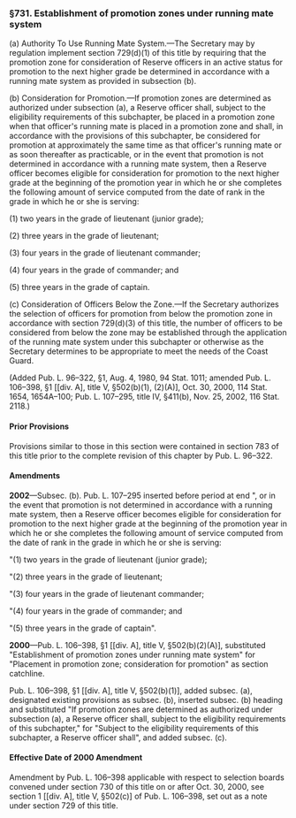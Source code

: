 ### §731. Establishment of promotion zones under running mate system ###

(a) Authority To Use Running Mate System.—The Secretary may by regulation implement section 729(d)(1) of this title by requiring that the promotion zone for consideration of Reserve officers in an active status for promotion to the next higher grade be determined in accordance with a running mate system as provided in subsection (b).

(b) Consideration for Promotion.—If promotion zones are determined as authorized under subsection (a), a Reserve officer shall, subject to the eligibility requirements of this subchapter, be placed in a promotion zone when that officer's running mate is placed in a promotion zone and shall, in accordance with the provisions of this subchapter, be considered for promotion at approximately the same time as that officer's running mate or as soon thereafter as practicable, or in the event that promotion is not determined in accordance with a running mate system, then a Reserve officer becomes eligible for consideration for promotion to the next higher grade at the beginning of the promotion year in which he or she completes the following amount of service computed from the date of rank in the grade in which he or she is serving:

(1) two years in the grade of lieutenant (junior grade);

(2) three years in the grade of lieutenant;

(3) four years in the grade of lieutenant commander;

(4) four years in the grade of commander; and

(5) three years in the grade of captain.

(c) Consideration of Officers Below the Zone.—If the Secretary authorizes the selection of officers for promotion from below the promotion zone in accordance with section 729(d)(3) of this title, the number of officers to be considered from below the zone may be established through the application of the running mate system under this subchapter or otherwise as the Secretary determines to be appropriate to meet the needs of the Coast Guard.

(Added Pub. L. 96–322, §1, Aug. 4, 1980, 94 Stat. 1011; amended Pub. L. 106–398, §1 [[div. A], title V, §502(b)(1), (2)(A)], Oct. 30, 2000, 114 Stat. 1654, 1654A–100; Pub. L. 107–295, title IV, §411(b), Nov. 25, 2002, 116 Stat. 2118.)

#### Prior Provisions ####

Provisions similar to those in this section were contained in section 783 of this title prior to the complete revision of this chapter by Pub. L. 96–322.

#### Amendments ####

**2002**—Subsec. (b). Pub. L. 107–295 inserted before period at end ", or in the event that promotion is not determined in accordance with a running mate system, then a Reserve officer becomes eligible for consideration for promotion to the next higher grade at the beginning of the promotion year in which he or she completes the following amount of service computed from the date of rank in the grade in which he or she is serving:

"(1) two years in the grade of lieutenant (junior grade);

"(2) three years in the grade of lieutenant;

"(3) four years in the grade of lieutenant commander;

"(4) four years in the grade of commander; and

"(5) three years in the grade of captain".

**2000**—Pub. L. 106–398, §1 [[div. A], title V, §502(b)(2)(A)], substituted "Establishment of promotion zones under running mate system" for "Placement in promotion zone; consideration for promotion" as section catchline.

Pub. L. 106–398, §1 [[div. A], title V, §502(b)(1)], added subsec. (a), designated existing provisions as subsec. (b), inserted subsec. (b) heading and substituted "If promotion zones are determined as authorized under subsection (a), a Reserve officer shall, subject to the eligibility requirements of this subchapter," for "Subject to the eligibility requirements of this subchapter, a Reserve officer shall", and added subsec. (c).

#### Effective Date of 2000 Amendment ####

Amendment by Pub. L. 106–398 applicable with respect to selection boards convened under section 730 of this title on or after Oct. 30, 2000, see section 1 [[div. A], title V, §502(c)] of Pub. L. 106–398, set out as a note under section 729 of this title.